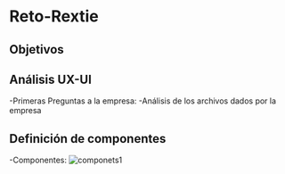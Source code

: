 # Reto-Rextie

## Objetivos

## Análisis UX-UI

  -Primeras Preguntas a la empresa:
  -Análisis de los archivos dados por la empresa

## Definición de componentes

  -Componentes:
  ![componets1](https://user-images.githubusercontent.com/32307611/37600933-bd2136ac-2b56-11e8-98e3-365458e946c5.jpg)